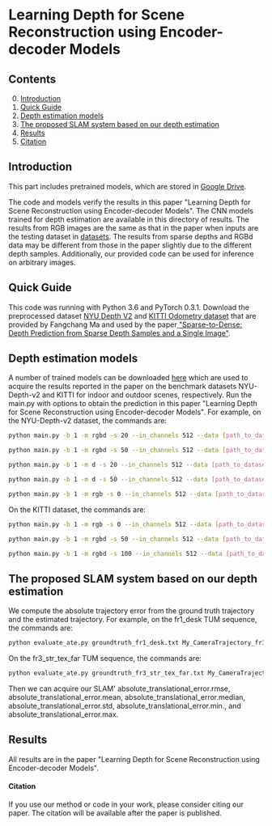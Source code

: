 # Learning Depth for Scene Reconstruction using Encoder-decoder Models

## Contents
0. [Introduction](#introduction)
0. [Quick Guide](#quick-guide)
0. [Depth estimation models](#models)
0. [The proposed SLAM system based on our depth estimation](#The-proposed-SLAM-system-based-on-our-depth-estimation)
0. [Results](#results)
0. [Citation](#citation)

## Introduction
This part includes pretrained models, which are stored in <a href="https://drive.google.com/file/d/1heAXjHVK0yQ4oKyR0qIyY4sRfSA_CapN/view?usp=sharing">Google Drive</a>.

The code and models verify the results in this paper "Learning Depth for Scene Reconstruction using Encoder-decoder Models".
The CNN models trained for depth estimation are available in this directory of results. The results from RGB images are the same as that in the paper when inputs are the testing dataset in <a href="http://datasets.lids.mit.edu/sparse-to-dense/data/nyudepthv2.tar.gz">datasets</a>. The results from sparse depths and  RGBd data may be different from those in the paper slightly due to the different depth samples. Additionally, our provided code can be used for inference on arbitrary images.

## Quick Guide
This code was running with Python 3.6 and PyTorch 0.3.1.
Download the preprocessed dataset <a href="http://datasets.lids.mit.edu/sparse-to-dense/data/nyudepthv2.tar.gz">NYU Depth V2</a> and <a href="http://datasets.lids.mit.edu/sparse-to-dense/data/kitti.tar.gz">KITTI Odometry dataset</a> that are provided by Fangchang Ma and used by the paper<a href="https://github.com/fangchangma/sparse-to-dense.pytorch"> "Sparse-to-Dense: Depth Prediction from Sparse Depth Samples and a Single Image"</a>.

## Depth estimation models
A number of trained models can be downloaded <a href="https://drive.google.com/file/d/1heAXjHVK0yQ4oKyR0qIyY4sRfSA_CapN/view?usp=sharing">here</a> which are used to acquire the results reported in the paper on the benchmark datasets NYU-Depth-v2 and KITTI for indoor and outdoor scenes, respectively. 
Run the main.py with options to obtain the prediction in this paper "Learning Depth for Scene Reconstruction using Encoder-decoder Models". For example, on the NYU-Depth-v2 dataset, the commands are:
```bash
python main.py -b 1 -m rgbd -s 20 --in_channels 512 --data [path_to_dataset] --epochs 30 --optimizer sgd --activation relu --dataset nyudepth --lr 0.01 --evaluate > log-rgbd-20-nyudepth-time.txt

python main.py -b 1 -m rgbd -s 50 --in_channels 512 --data [path_to_dataset] --epochs 30 --optimizer sgd --activation relu --dataset nyudepth --lr 0.01 --evaluate > log-rgbd-50-nyudepth-time.txt

python main.py -b 1 -m d -s 20 --in_channels 512 --data [path_to_dataset] --epochs 30 --optimizer sgd --activation relu --dataset nyudepth --lr 0.01 --evaluate > log-d-20-nyudepth-time.txt

python main.py -b 1 -m d -s 50 --in_channels 512 --data [path_to_dataset] --epochs 30 --optimizer sgd --activation relu --dataset nyudepth --lr 0.01 --evaluate > log-d-50-nyudepth-time.txt

python main.py -b 1 -m rgb -s 0 --in_channels 512 --data [path_to_dataset] --epochs 30 --optimizer sgd --activation relu --dataset nyudepth --lr 0.01 --evaluate > log-rgb-0-nyudepth-time.txt
```
On the KITTI dataset, the commands are:
```bash
python main.py -b 1 -m rgb -s 0 --in_channels 512 --data [path_to_dataset] --epochs 30 --optimizer sgd --activation relu --dataset kitti --lr 0.01 --evaluate > log-rgb-0-kitti-time.txt

python main.py -b 1 -m rgbd -s 50 --in_channels 512 --data [path_to_dataset] --epochs 30 --optimizer sgd --activation relu --dataset kitti --lr 0.01 --evaluate > log-rgbd-50-kitti-time.txt

python main.py -b 1 -m rgbd -s 100 --in_channels 512 --data [path_to_dataset] --epochs 30 --optimizer sgd --activation relu --dataset kitti --lr 0.01 --evaluate > log-rgbd-100-kitti-time.txt
```

## The proposed SLAM system based on our depth estimation
We compute the absolute trajectory error from the ground truth trajectory and the estimated trajectory.
For example, on the fr1_desk TUM sequence, the commands are:
```bash
python evaluate_ate.py groundtruth_fr1_desk.txt My_CameraTrajectory_fr1_desk.txt --verbose
```
On the fr3_str_tex_far TUM sequence, the commands are:
```bash
python evaluate_ate.py groundtruth_fr3_str_tex_far.txt My_CameraTrajectory_fr3_str_tex_far.txt --verbose
```

Then we can acquire our SLAM' absolute_translational_error.rmse, absolute_translational_error.mean, absolute_translational_error.median, absolute_translational_error.std, absolute_translational_error.min., and absolute_translational_error.max.

## Results
All results are in the paper "Learning Depth for Scene Reconstruction using Encoder-decoder Models".  

#### Citation
If you use our method or code in your work, please consider citing our paper.
The citation will be available after the paper is published.
